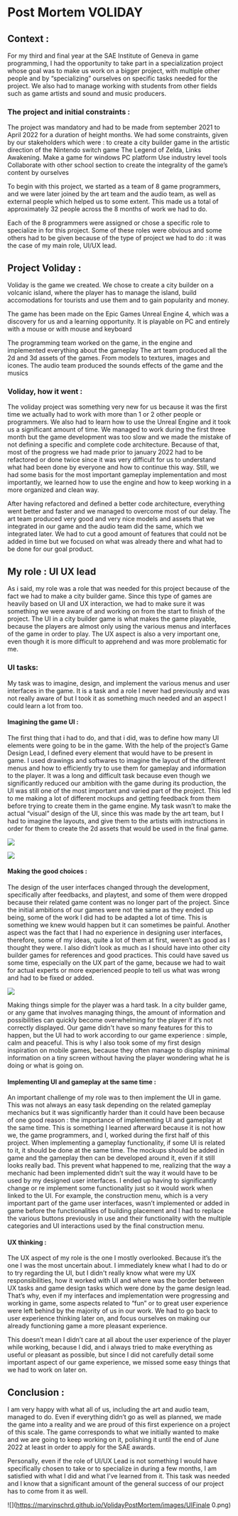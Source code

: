# Post Mortem VOLIDAY

## Context :

For my third and final year at the SAE Institute of Geneva in game programming, I had the opportunity to take part in a specialization project whose goal was to make us work on a bigger project, with multiple other people and by “specializing” ourselves on specific tasks needed for the project. We also had to manage working with students from other fields such as game artists and sound and music producers.

### The project and initial constraints  :
The project was mandatory and had to be made from september 2021 to April 2022 for a duration of height months. We had some constraints, given by our stakeholders which were :
 to create a city builder game in the artistic direction of the Nintendo switch game  The Legend of Zelda, Links Awakening.
Make a game for windows PC platform
Use industry level tools
Collaborate with other school section to create the integrality of the game’s content by ourselves

To begin with this project, we started as a team of 8 game programmers, and we were later joined by the art team and the audio team, as well as external people which helped us to some extent. This made us a total of approximately 32 people across the 8 months of work we had to do.

Each of the 8 programmers were assigned or chose a specific role to specialize in for this project. Some of these roles were obvious and some others had to be given because of the type of project we had to do : it was the case of my main role, UI/UX lead.

## Project Voliday :

Voliday is the game we created. We chose to create a city builder on a volcanic island, where the player has to manage the island, build accomodations for tourists and use them and to gain popularity and money.

The game has been made on the Epic Games Unreal Engine 4, which was a discovery for us and a learning opportunity. It is playable on PC and entirely with a mouse or with mouse and keyboard

The programming team worked on the game, in the engine and implemented everything about the gameplay
The art team produced all the 2d and 3d assets of the games. From models to textures, images and icones.
The audio team produced the sounds effects of the game and the musics

### Voliday, how it went :
The voliday project was something very new for us because it was the first time we actually had to work with more than 1 or 2 other people or programmers. We also had to learn how to use the Unreal Engine and it took us a significant amount of time. We managed to work during the first three month but the game development was too slow and we made the mistake of not defining a specific and complete code architecture. Because of that, most of the progress we had made prior to january 2022 had to be refactored or done twice since it was very difficult for us to understand what had been done by everyone and how to continue this way. Still, we had some basis for the most important gameplay implementation and most importantly, we learned how to use the engine and how to keep working in a more organized and clean way.

After having refactored and defined a better code architecture, everything went better and faster and we managed to overcome most of our delay. The art team produced very good and very nice models and assets that we integrated in our game and the audio team did the same, which we integrated later. We had to cut a good amount of features that could not be added in time but we focused on what was already there and what had to be done for our goal product.



## My role : UI UX lead
As i said, my role was a role that was needed for this project because of the fact we had to make a city builder game. Since this type of games are heavily based on UI and UX interaction, we had to make sure it was something we were aware of and working on from the start to finish of the project. The UI in a city builder game is what makes the game playable, because the players are almost only using the various menus and interfaces of the game in order to play. The UX aspect is also a very important one, even though it is more difficult to apprehend and was more problematic for me.

### UI tasks:
My task was to imagine, design, and implement the various menus and user interfaces in the game. It is a task and a role I never had previously and was not really aware of but I took it as something much needed and an aspect I could learn a lot from too.

#### Imagining the game UI :
The first thing that i had to do, and that i did, was to define how many UI elements were going to be in the game. With the help of the project’s Game Design Lead, I defined every element that would have to be present in game. I used drawings and softwares to imagine the layout of the different menus and how to efficiently try to use them for gameplay and information to the player. It was a long and difficult task because even though we significantly reduced our ambition with the game during its production, the UI was still one of the most important and varied part of the project. This led to me making a lot of different mockups and getting feedback from them before trying to create them in the game engine. My task wasn’t to make the actual “visual” design of the UI, since this was made by the art team, but I had to imagine the layouts, and give them to the artists with instructions in order for them to create the 2d assets that would be used in the final game.

![](https://marvinschrd.github.io/VolidayPostMortem/images/AllUI.png)

![](https://marvinschrd.github.io/VolidayPostMortem/images/BaseMockup.png)


#### Making the good choices :
The design of the user interfaces changed through the development, specifically after feedbacks, and playtest, and some of them were dropped because their related game content was no longer part of the project. Since the initial ambitions of our games were not the same as they ended up being, some of the work I did had to be adapted a lot of time. This is something we knew would happen but it can sometimes be painful. Another aspect was the fact that I had no experience in designing user interfaces, therefore, some of my ideas, quite a lot of them at first, weren’t as good as I thought they were. I also didn’t look as much as I should have into other city builder games for references and good practices. This could have saved us some time, especially on the UX part of the game, because we had to wait for actual experts or more experienced people to tell us what was wrong and had to be fixed or added.

![](https://marvinschrd.github.io/VolidayPostMortem/images/ConstructionMenuBeforeAfter.png)

Making things simple for the player was a hard task. In a city builder game, or any game that involves managing things, the amount of information and possibilities can quickly become overwhelming for the player if it’s not correctly displayed. Our game didn't have so many features for this to happen, but the UI had to work according to our game experience : simple, calm and peaceful. This is why I also took some of my first design inspiration on mobile games, because they often manage to display minimal information on a tiny screen without having the player wondering what he is doing or what is going on.


#### Implementing UI and gameplay at the same time :
An important challenge of my role was to then implement the UI in game. This was not always an easy task depending on the related gameplay mechanics but it was significantly harder than it could have been because of one good reason : the importance of implementing UI and gameplay at the same time. This is something I learned afterward because it is not how we, the game programmers, and I, worked during the first half of this project. When implementing a gameplay functionality, if some UI is related to it, it should be done at the same time. The mockups should be added in game and the gameplay then can be developed around it, even if it still looks really bad. This prevent what happened to me, realizing that the way a mechanic had been implemented didn’t suit the way it would have to be used by my designed user interfaces. I ended up having to significantly change or re implement some functionality just so it would work when linked to the UI. For example, the construction menu, which is a very important part of the game user interfaces, wasn’t implemented or added in game before the functionalities of building placement and I had to replace the various buttons previously in use and their functionality with the multiple categories and UI interactions used by the final construction menu.

#### UX thinking :
The UX aspect of my role is the one I mostly overlooked. Because it’s the one I was the most uncertain about. I immediately knew what I had to do or to try regarding the UI, but I didn't really know what were my UX responsibilities, how it worked with UI and where was the border between UX tasks and game design tasks which were done by the  game design lead. That’s why, even if my interfaces and implementation were progressing and working in game, some aspects related to “fun” or to great user experience were left behind by the majority of us in our work. We had to go back to user experience thinking later on, and focus ourselves on making our already functioning game a more pleasant experience.

This doesn’t mean I didn’t care at all about the user experience of the player while working, because I did, and i always tried to make everything as useful or pleasant as possible, but since I did not carefully detail some important aspect of our game experience, we missed some easy things that we had to work on later on.



## Conclusion :

I am very happy with what all of us, including the art and audio team, managed to do. Even if everything didn’t go as well as planned, we made the game into a reality and we are proud of this first experience on a project of this scale. The game corresponds to what we initially wanted to make and we are going to keep working on it, polishing it until the end of June 2022 at least in order to apply for the SAE awards.

Personally, even if the role of UI/UX Lead is not something I would have specifically chosen to take or to specialize in during a few months, I am satisfied with what I did and what I’ve learned from it. This task was needed and I know that a significant amount of the general success of our project has to come from it as well.


![](https://marvinschrd.github.io/VolidayPostMortem/images/UIFinale 0.png)


